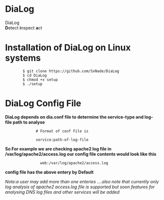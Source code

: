 # DiaLog

DiaLog     
                            **D**etect **i**nspect **a**ct 

# Installation of DiaLog on Linux systems

            $ git clone https://github.com/SxNade/DiaLog
            $ cd DiaLog
            $ chmod +x setup
            $ ./setup

# DiaLog Config File

**DiaLog depends on dia.conf file to determine the service-type and log-file path to analyse**

                  # Format of conf File is                  
                  
                  service:path-of-log-file
                  
**So For example we are checking apache2 log file in /var/log/apache2/access.log our config file contents would look like this**

                    web:/var/log/apache2/access.log

**config file has the above entery by Default**

*Note:a user may add more than one enteries ....also note that currently only log analysis of apache2 access.log file is supported but soon features for analysing DNS log files and other services will be added*
